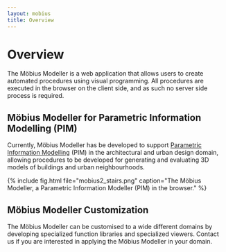 ```yaml
---
layout: mobius
title: Overview
---
```

# Overview

The Möbius Modeller is a web application that allows users to create automated procedures using visual programming. All procedures are executed in the browser on the client side, and as such no server side process is required.

## Möbius Modeller for Parametric Information Modelling (PIM) 

Currently, Möbius Modeller has be developed to support [Parametric Information Modelling](/software/PIM/) (PIM) in the architectural and urban design domain, allowing procedures to be developed for generating and evaluating 3D models of buildings and urban neighbourhoods. 

{% include fig.html file="mobius2_stairs.png" caption="The Möbius Modeller, a Parametric Information Modeller (PIM) in the browser." %}

## Möbius Modeller Customization

The Möbius Modeller can be customised to a wide different domains by developing specialized function libraries and specialized viewers. Contact us if you are interested in applying the Möbius Modeller in your domain.

